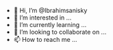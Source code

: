- 👋 Hi, I’m @Ibrahimsanisky
- 👀 I’m interested in ...
- 🌱 I’m currently learning ...
- 💞️ I’m looking to collaborate on ...
- 📫 How to reach me ...

<!---
Ibrahimsanisky/Ibrahimsanisky is a ✨ special ✨ repository because its `README.md` (this file) appears on your GitHub profile.
You can click the Preview link to take a look at your changes.
--->
